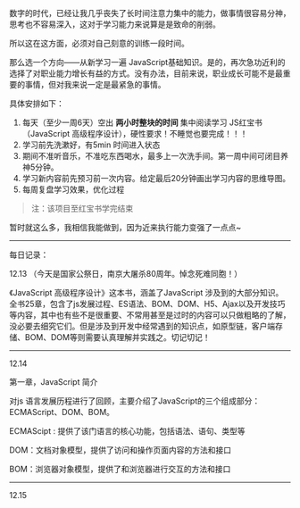 数字的时代，已经让我几乎丧失了长时间注意力集中的能力，做事情很容易分神，思考也不容易深入，这对于学习能力来说算是是致命的削弱。

所以这在这方面，必须对自己刻意的训练一段时间。

那么选一个方向——从新学习一遍 JavaScript基础知识。是的，再次急功近利的选择了对职业能力增长有益的方式。没有办法，目前来说，职业成长可能不是最重要的事情，但对我来说一定是最紧急的事情。



具体安排如下：

1. 每天（至少一周6天）空出 **两小时整块的时间** 集中阅读学习 JS红宝书（JavaScript 高级程序设计），硬性要求！不睡觉也要完成！！！
2. 学习前先洗漱好，有5min 时间进入状态
3. 期间不准听音乐，不准吃东西喝水，最多上一次洗手间。第一周中间可闭目养神5分钟。
4. 学习新内容前先预习前一次内容。给定最后20分钟画出学习内容的思维导图。
5. 每周复盘学习效果，优化过程

> 注：该项目至红宝书学完结束

暂时就这么多，我相信我能做到，因为近来执行能力变强了一点点~



---

每日记录：

12.13 （今天是国家公祭日，南京大屠杀80周年。悼念死难同胞！）

《JavaScript 高级程序设计》这本书，涵盖了JavaScript 涉及到的大部分知识。全书25章，包含了js发展过程、ES语法、BOM、DOM、H5、Ajax以及开发技巧等内容，其中也有些不是很重要、不常用甚至是过时的内容可以只做粗略的了解，没必要去细究它们。但是涉及到开发中经常遇到的知识点，如原型链，客户端存储、BOM、DOM等则需要认真理解并实践之。切记切记！

---

12.14

第一章，JavaScript 简介

对js 语言发展历程进行了回顾，主要介绍了JavaScript的三个组成部分：ECMAScript、DOM、BOM。

ECMAScipt : 提供了该门语言的核心功能，包括语法、语句、类型等

DOM：文档对象模型，提供了访问和操作页面内容的方法和接口

BOM：浏览器对象模型，提供了和浏览器进行交互的方法和接口

---

12.15